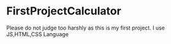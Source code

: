 # FirstProjectCalculator
Please do not judge too harshly as this is my first project․ I use JS,HTML,CSS Language
